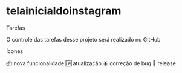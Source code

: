 # telainicialdoinstagram

Tarefas

O controle das tarefas desse projeto será realizado no GitHub

Ícones

📦 nova funcionalidade
🆙 atualização
🪲 correção de bug
🏁 release
